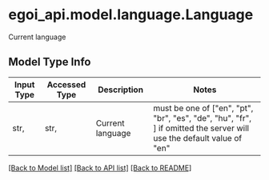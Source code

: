 # egoi_api.model.language.Language

Current language

## Model Type Info
Input Type | Accessed Type | Description | Notes
------------ | ------------- | ------------- | -------------
str,  | str,  | Current language | must be one of ["en", "pt", "br", "es", "de", "hu", "fr", ] if omitted the server will use the default value of "en"

[[Back to Model list]](../../README.md#documentation-for-models) [[Back to API list]](../../README.md#documentation-for-api-endpoints) [[Back to README]](../../README.md)

